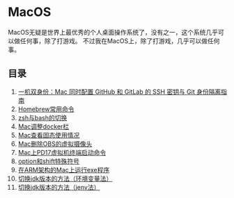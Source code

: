 # MacOS

MacOS无疑是世界上最优秀的个人桌面操作系统了，没有之一，这个系统几乎可以做任何事，除了打游戏。
不过我在MacOS上，除了打游戏，几乎可以做任何事。

## 目录

1. [一机双身份：Mac 同时配置 GitHub 和 GitLab 的 SSH 密钥与 Git 身份隔离指南](../MacOS/一机双身份：Mac%20同时配置%20GitHub%20和%20GitLab%20的%20SSH%20密钥与%20Git%20身份隔离指南.md)
2. [Homebrew常用命令](../MacOS/Homebrew常用命令.md)
3. [zsh与bash的切换](../Linux/zsh与bash的切换.md)
4. [Mac调整docker栏](./Mac调整docker栏.md)
5. [Mac查看固态使用情况](../MacOS/Mac查看固态使用情况.md)
6. [Mac删除OBS的虚拟摄像头](../MacOS/Mac删除OBS的虚拟摄像头.md)
7. [Mac上PD17虚拟机终端启动命令](../MacOS/Mac上PD17虚拟机终端启动命令.md)
8. [option和shift特殊符号](../MacOS/option和shift特殊符号.md)
9. [在ARM架构的Mac上运行exe程序](../MacOS/在ARM架构的Mac上运行exe程序.md)
10. [切换jdk版本的方法（环境变量法）](../MacOS/切换jdk版本的方法（环境变量法）.md)
11. [切换jdk版本的方法（jenv法）](../MacOS/切换jdk版本的方法（jenv法）.md)
